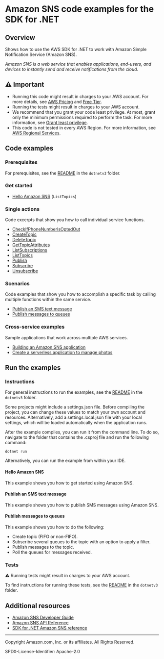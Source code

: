 # Amazon SNS code examples for the SDK for .NET

## Overview

Shows how to use the AWS SDK for .NET to work with Amazon Simple Notification Service (Amazon SNS).

<!--custom.overview.start-->
<!--custom.overview.end-->

_Amazon SNS is a web service that enables applications, end-users, and devices to instantly send and receive notifications from the cloud._

## ⚠ Important

* Running this code might result in charges to your AWS account. For more details, see [AWS Pricing](https://aws.amazon.com/pricing/) and [Free Tier](https://aws.amazon.com/free/).
* Running the tests might result in charges to your AWS account.
* We recommend that you grant your code least privilege. At most, grant only the minimum permissions required to perform the task. For more information, see [Grant least privilege](https://docs.aws.amazon.com/IAM/latest/UserGuide/best-practices.html#grant-least-privilege).
* This code is not tested in every AWS Region. For more information, see [AWS Regional Services](https://aws.amazon.com/about-aws/global-infrastructure/regional-product-services).

<!--custom.important.start-->
<!--custom.important.end-->

## Code examples

### Prerequisites

For prerequisites, see the [README](../README.md#Prerequisites) in the `dotnetv3` folder.


<!--custom.prerequisites.start-->
<!--custom.prerequisites.end-->

### Get started

- [Hello Amazon SNS](../cross-service/TopicsAndQueues/Actions/SNSActions/HelloSNS.cs#L4) (`ListTopics`)


### Single actions

Code excerpts that show you how to call individual service functions.

- [CheckIfPhoneNumberIsOptedOut](IsPhoneNumOptedOutExample/IsPhoneNumOptedOutExample/IsPhoneNumOptedOut.cs#L6)
- [CreateTopic](CreateSNSTopicExample/CreateSNSTopicExample/CreateSNSTopic.cs#L6)
- [DeleteTopic](../cross-service/TopicsAndQueues/Actions/SNSActions/SNSWrapper.cs#L154)
- [GetTopicAttributes](GetTopicAttributesExample/GetTopicAttributesExample/GetTopicAttributes.cs#L6)
- [ListSubscriptions](ListSNSSubscriptionsExample/ListSNSSubscriptionsExample/ListSubscriptions.cs#L6)
- [ListTopics](ListSNSTopicsExample/ListSNSTopicsExample/ListSNSTopics.cs#L6)
- [Publish](PublishToSNSTopicExample/PublishToSNSTopicExample/PublishToSNSTopic.cs#L6)
- [Subscribe](ManageTopicSubscriptionExample/ManageTopicSubscriptionExample/ManageTopicSubscription.cs#L38)
- [Unsubscribe](../cross-service/TopicsAndQueues/Actions/SNSActions/SNSWrapper.cs#L137)

### Scenarios

Code examples that show you how to accomplish a specific task by calling multiple
functions within the same service.

- [Publish an SMS text message](SNSMessageExample/SNSMessageExample/SNSMessage.cs)
- [Publish messages to queues](../cross-service/TopicsAndQueues/Scenarios/TopicsAndQueuesScenario/TopicsAndQueues.cs)

### Cross-service examples

Sample applications that work across multiple AWS services.

- [Building an Amazon SNS application](../cross-service/SubscribePublishTranslate)
- [Create a serverless application to manage photos](../cross-service/PhotoAssetManager)


<!--custom.examples.start-->
<!--custom.examples.end-->

## Run the examples

### Instructions

For general instructions to run the examples, see the
[README](../README.md#building-and-running-the-code-examples) in the `dotnetv3` folder.

Some projects might include a settings.json file. Before compiling the project,
you can change these values to match your own account and resources. Alternatively,
add a settings.local.json file with your local settings, which will be loaded automatically
when the application runs.

After the example compiles, you can run it from the command line. To do so, navigate to
the folder that contains the .csproj file and run the following command:

```
dotnet run
```

Alternatively, you can run the example from within your IDE.


<!--custom.instructions.start-->
<!--custom.instructions.end-->

#### Hello Amazon SNS

This example shows you how to get started using Amazon SNS.



#### Publish an SMS text message

This example shows you how to publish SMS messages using Amazon SNS.


<!--custom.scenario_prereqs.sns_PublishTextSMS.start-->
<!--custom.scenario_prereqs.sns_PublishTextSMS.end-->


<!--custom.scenarios.sns_PublishTextSMS.start-->
<!--custom.scenarios.sns_PublishTextSMS.end-->

#### Publish messages to queues

This example shows you how to do the following:

- Create topic (FIFO or non-FIFO).
- Subscribe several queues to the topic with an option to apply a filter.
- Publish messages to the topic.
- Poll the queues for messages received.

<!--custom.scenario_prereqs.sqs_Scenario_TopicsAndQueues.start-->
<!--custom.scenario_prereqs.sqs_Scenario_TopicsAndQueues.end-->


<!--custom.scenarios.sqs_Scenario_TopicsAndQueues.start-->
<!--custom.scenarios.sqs_Scenario_TopicsAndQueues.end-->

### Tests

⚠ Running tests might result in charges to your AWS account.


To find instructions for running these tests, see the [README](../README.md#Tests)
in the `dotnetv3` folder.



<!--custom.tests.start-->
<!--custom.tests.end-->

## Additional resources

- [Amazon SNS Developer Guide](https://docs.aws.amazon.com/sns/latest/dg/welcome.html)
- [Amazon SNS API Reference](https://docs.aws.amazon.com/sns/latest/api/welcome.html)
- [SDK for .NET Amazon SNS reference](https://docs.aws.amazon.com/sdkfornet/v3/apidocs/items/SNS/NSNS.html)

<!--custom.resources.start-->
<!--custom.resources.end-->

---

Copyright Amazon.com, Inc. or its affiliates. All Rights Reserved.

SPDX-License-Identifier: Apache-2.0